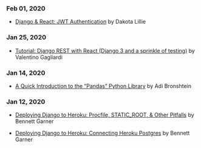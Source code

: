 ### Feb 01, 2020
- [Django & React: JWT Authentication](https://medium.com/@dakota.lillie/django-react-jwt-authentication-5015ee00ef9a) by Dakota Lillie


### Jan 25, 2020
- [Tutorial: Django REST with React (Django 3 and a sprinkle of testing)](https://www.valentinog.com/blog/drf/) by Valentino Gagliardi

### Jan 14, 2020
- [A Quick Introduction to the “Pandas” Python Library](https://towardsdatascience.com/a-quick-introduction-to-the-pandas-python-library-f1b678f34673) by Adi Bronshtein

### Jan 12, 2020
- [Deploying Django to Heroku: Procfile, STATIC_ROOT, & Other Pitfalls](https://medium.com/@BennettGarner/deploying-django-to-heroku-procfile-static-root-other-pitfalls-e7ab8b2ba33b) by Bennett Garner

- [Deploying Django to Heroku: Connecting Heroku Postgres](https://medium.com/@BennettGarner/deploying-django-to-heroku-connecting-heroku-postgres-fcc960d290d1) by Bennett Garner